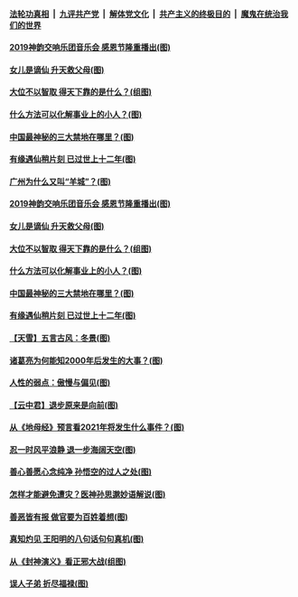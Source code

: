 

####  [法轮功真相](../../../../basic/blob/master/README.md?t=11270103) &nbsp;|&nbsp; [九评共产党](../../../../9ping.md/blob/master/README.md?t=11270103) &nbsp;|&nbsp; [解体党文化](../../../../jtdwh.md/blob/master/README.md?t=11270103)  &nbsp;|&nbsp; [共产主义的终极目的](../../../../gczydzjmd.md/blob/master/README.md?t=11270103) &nbsp;|&nbsp; [魔鬼在统治我们的世界](../../../../mgztzwmdsj.md/blob/master/README.md?t=11270103) 

#### [2019神韵交响乐团音乐会 感恩节隆重播出(图)](../pages/p7/953817.md?t=11270103) 

#### [女儿是谪仙 升天救父母(图)](../pages/p7/952764.md?t=11270103) 

#### [大位不以智取 得天下靠的是什么？(组图)](../pages/p7/953641.md?t=11270103) 

#### [什么方法可以化解事业上的小人？(图)](../pages/p7/953007.md?t=11270103) 

#### [中国最神秘的三大禁地在哪里？(图)](../pages/p7/952859.md?t=11270103) 

#### [有缘遇仙稍片刻 已过世上十二年(图)](../pages/p7/953435.md?t=11270103) 

#### [广州为什么又叫“羊城”？(图)](../pages/p7/953735.md?t=11270103) 

#### [2019神韵交响乐团音乐会 感恩节隆重播出(图)](../pages/p7/953817.md?t=11270103) 

#### [女儿是谪仙 升天救父母(图)](../pages/p7/952764.md?t=11270103) 

#### [大位不以智取 得天下靠的是什么？(组图)](../pages/p7/953641.md?t=11270103) 

#### [什么方法可以化解事业上的小人？(图)](../pages/p7/953007.md?t=11270103) 

#### [中国最神秘的三大禁地在哪里？(图)](../pages/p7/952859.md?t=11270103) 

#### [有缘遇仙稍片刻 已过世上十二年(图)](../pages/p7/953435.md?t=11270103) 

#### [【天雪】五言古风：冬景(图)](../pages/p7/953425.md?t=11270103) 

#### [诸葛亮为何能知2000年后发生的大事？(图)](../pages/p7/953010.md?t=11270103) 

#### [人性的弱点：傲慢与偏见(图)](../pages/p7/952999.md?t=11270103) 

#### [【云中君】退步原来是向前(图)](../pages/p7/953222.md?t=11270103) 

#### [从《地母经》预言看2021年将发生什么事件？(图)](../pages/p7/952853.md?t=11270103) 

#### [忍一时风平浪静 退一步海阔天空(图)](../pages/p7/953323.md?t=11270103) 

#### [善心善愿心念纯净 孙悟空的过人之处(图)](../pages/p7/952997.md?t=11270103) 

#### [怎样才能避免遭灾？医神孙思邈妙语解说(图)](../pages/p7/953219.md?t=11270103) 

#### [善恶皆有报 做官要为百姓着想(图)](../pages/p7/953316.md?t=11270103) 

#### [真知灼见 王阳明的八句话句句真机(图)](../pages/p7/953005.md?t=11270103) 


#### [从《封神演义》看正邪大战(组图)](../pages/p7/953310.md?t=11270103) 

#### [误人子弟 折尽福禄(图)](../pages/p7/952860.md?t=11270103) 

